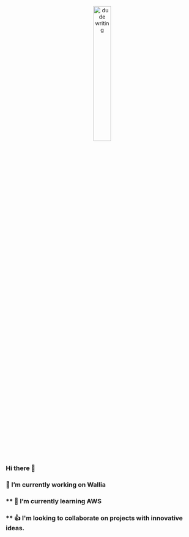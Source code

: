 <p align="center">
<img src="https://giffiles.alphacoders.com/215/215911.gif" alt='dude writing' style="width: 30%">
</p>

<p align="center">
<h3>Hi there 👋</h3>
</p>

#### <h3 >**🔭 I’m currently working on Wallia**</h3>
### <h3>** 🌱 I’m currently learning AWS</h3> 
### <h3>** 👍 I'm looking to collaborate on projects with innovative ideas.</h3> 



<!--
**MigueJimenezR/MigueJimenezR** is a ✨ _special_ ✨ repository because its `README.md` (this file) appears on your GitHub profile.

Here are some ideas to get you started:


- 🌱 I’m currently learning ...
- 👯 I’m looking to collaborate on ...
- 🤔 I’m looking for help with ...
- 💬 Ask me about ...
- 📫 How to reach me: ...
- 😄 Pronouns: ...
- ⚡ Fun fact: ...
-->
